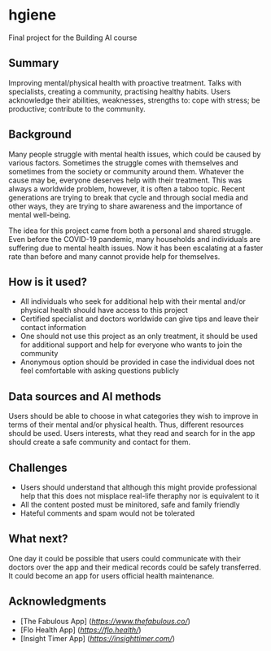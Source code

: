 
# hgiene

Final project for the Building AI course

## Summary

Improving mental/physical health with proactive treatment.
Talks with specialists, creating a community, practising healthy habits.
Users acknowledge their abilities, weaknesses, strengths to: cope with stress; be productive; contribute to the community.


## Background

Many people struggle with mental health issues, which could be caused by various factors. Sometimes the struggle comes with themselves and sometimes from the society or community around them. Whatever the cause may be, everyone deserves help with their treatment. This was always a worldwide problem, however, it is often a taboo topic. Recent generations are trying to break that cycle and through social media and other ways, they are trying to share awareness and the importance of mental well-being. 

The idea for this project came from both a personal and shared struggle. Even before the COVID-19 pandemic, many households and individuals are suffering due to mental health issues. Now it has been escalating at a faster rate than before and many cannot provide help for themselves. 


## How is it used?

+ All individuals who seek for additional help with their mental and/or physical health should have access to this project
+ Certified specialist and doctors worldwide can give tips and leave their contact information
+ One should not use this project as an only treatment, it should be used for additional support and help for everyone who wants to join the community
+ Anonymous option should be provided in case the individual does not feel comfortable with asking questions publicly


## Data sources and AI methods

Users should be able to choose in what categories they wish to improve in terms of their mental and/or physical health. Thus, different resources should be used. Users interests, what they read and search for in the app should create a safe community and contact for them.


## Challenges

+ Users should understand that although this might provide professional help that this does not misplace real-life theraphy nor is equivalent to it
+ All the content posted must be minitored, safe and family friendly
+ Hateful comments and spam would not be tolerated


## What next?

One day it could be possible that users could communicate with their doctors over the app and their medical records could be safely transferred. It could become an app for users official health maintenance.


## Acknowledgments

+ [The Fabulous App] (*https://www.thefabulous.co/*)
+ [Flo Health App] (*https://flo.health/*)
+ [Insight Timer App] (*https://insighttimer.com/*)
